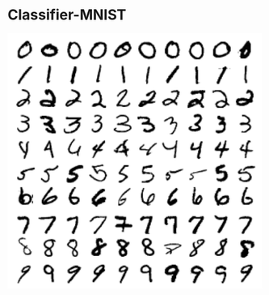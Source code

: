 # Classifier-MNIST

![plot_digits](https://github.com/bnicholson206/Classifier-MNIST/blob/main/images/plot_digits.png)
